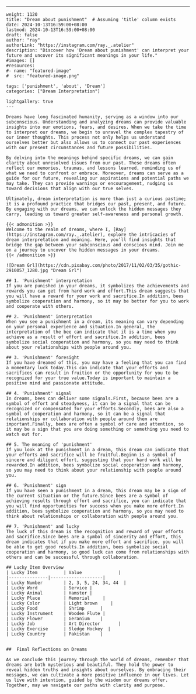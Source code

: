 ---
    weight: 1120
    title: "Dream about punishment"  # Assuming 'title' column exists
    date: 2024-10-13T16:59:00+08:00
    lastmod: 2024-10-13T16:59:00+08:00
    draft: false
    author: "ray"
    authorLink: "https://instagram.com/ray._.atelier"
    description: "Discover how 'Dream about punishment' can interpret your future and uncover its significant meanings in your life."
    #images: []
    #resources:
    #- name: "featured-image"
    #  src: "featured-image.png"
    
    tags: ['punishment', 'about', 'Dream']
    categories: ["Dream Interpretation"]
    
    lightgallery: true
    ---
    
    Dreams have long fascinated humanity, serving as a window into our subconscious. Understanding and analyzing dreams can provide valuable insights into our emotions, fears, and desires. When we take the time to interpret our dreams, we begin to unravel the complex tapestry of our inner thoughts. This process not only helps us understand ourselves better but also allows us to connect our past experiences with our present circumstances and future possibilities.
    
    By delving into the meanings behind specific dreams, we can gain clarity about unresolved issues from our past. These dreams often reflect our memories, traumas, and lessons learned, reminding us of what we need to confront or embrace. Moreover, dreams can serve as a guide for our future, revealing our aspirations and potential paths we may take. They can provide warnings or encouragement, nudging us toward decisions that align with our true selves.
    
    Ultimately, dream interpretation is more than just a curious pastime; it is a profound practice that bridges our past, present, and future. By engaging with our dreams, we can unlock the hidden messages they carry, leading us toward greater self-awareness and personal growth.
    
    {{< admonition >}}
    Welcome to the realm of dreams, where I, [Ray](https://instagram.com/ray._.atelier), explore the intricacies of dream interpretation and meaning. Here, you’ll find insights that bridge the gap between your subconscious and conscious mind. Join me on a journey to uncover the hidden messages in your dreams.
    {{< /admonition >}}
    
    ![Dream Grl](https://cdn.pixabay.com/photo/2017/11/02/03/35/gothic-2910057_1280.jpg "Dream Grl")
    
    ## 1. 'Punishment' interpretation
    If you are punished in your dreams, it symbolizes the achievements and rewards you can get from hard work and effort.This dream suggests that you will have a reward for your work and sacrifice.In addition, bees symbolize cooperation and harmony, so it may be better for you to work and cooperate with others.
    
    ## 2. 'Punishment' interpretation
    When you see a punishment in a dream, its meaning can vary depending on your personal experience and situation.In general, the interpretation of the bee can indicate that it is a time when you achieve as a result of effort and sacrifice.In addition, bees symbolize social cooperation and harmony, so you may need to think about your relationships with people around you.
    
    ## 3. 'Punishment' foresight
    If you have dreamed of this, you may have a feeling that you can find a momentary luck today.This can indicate that your efforts and sacrifices can result in fruition or the opportunity for you to be recognized for your true value.Today is important to maintain a positive mind and passionate attitude.
    
    ## 4. 'Punishment' signal
    In dreams, bees can deliver some signals.First, because bees are a symbol of effort and steadyness, it can be a signal that can be recognized or compensated for your efforts.Secondly, bees are also a symbol of cooperation and harmony, so it can be a signal that relationships or collaboration with people around them are important.Finally, bees are often a symbol of care and attention, so it may be a sign that you are doing something or something you need to watch out for.
    
    ## 5. The meaning of 'punishment'
    If you look at the punishment in a dream, this dream can indicate that your efforts and sacrifice will be fruitful.Beginn is a symbol of sincere and diligent effort, suggesting that your hard work will be rewarded.In addition, bees symbolize social cooperation and harmony, so you may need to think about your relationship with people around you.
    
    ## 6. 'Punishment' sign
    If you have seen a punishment in a dream, this dream may be a sign of the current situation or the future.Since bees are a symbol of achieving results through effort and sacrifice, you can indicate that you will find opportunities for success when you make more effort.In addition, bees symbolize cooperation and harmony, so you may need to think about relationships or collaboration with people around you.
    
    ## 7. 'Punishment' and lucky
    The luck of this dream is the recognition and reward of your efforts and sacrifice.Since bees are a symbol of sincerity and effort, this dream indicates that if you make more effort and sacrifice, you will be able to get good results.In addition, bees symbolize social cooperation and harmony, so good luck can come from relationships with others and can be successful through collaboration.
    
    ## Lucky Item Overview
    | Lucky Item          | Value              |
    |---------------|--------------------|
    | Lucky Number        | 2, 3, 5, 24, 34, 44  |
    | Lucky Word          | Service |
    | Lucky Animal        | Hamster |
    | Lucky Place         | Memorial     |
    | Lucky Color         | Light brown     |
    | Lucky Food          | Shrimp      |
    | Lucky Instrument    | Wooden Flute |
    | Lucky Flower        | Geranium    |
    | Lucky Job           | Art Director       |
    | Lucky Exercise      | Sledge Hockey  |
    | Lucky Country       | Pakistan    |
    
    
    ##  Final Reflections on Dreams
    
    As we conclude this journey through the world of dreams, remember that dreams are both mysterious and beautiful. They hold the power to reveal hidden truths and insights about ourselves. By embracing their messages, we can cultivate a more positive influence in our lives. Let us live with intention, guided by the wisdom our dreams offer. Together, may we navigate our paths with clarity and purpose.
    